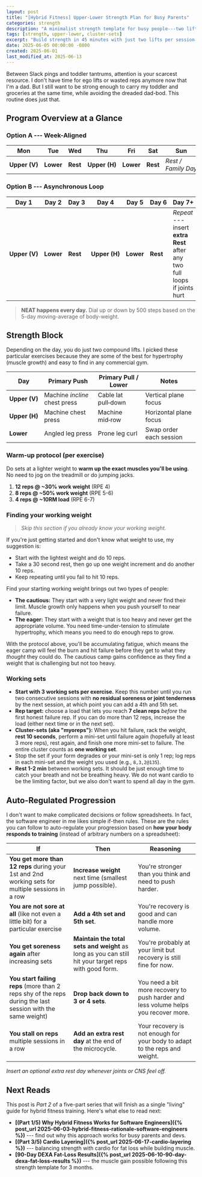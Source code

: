 ```yaml
---
layout: post
title: "[Hybrid Fitness] Upper-Lower Strength Plan for Busy Parents"
categories: strength
description: "A minimalist strength template for busy people---two lifts per session and auto-regulated progression."
tags: [strength, upper-lower, cluster-sets]
excerpt: "Build strength in 45 minutes with just two lifts per session and auto-regulated sets."
date: 2025-06-05 00:00:00 -0800
created: 2025-06-01
last_modified_at: 2025-06-13
---
```


Between Slack pings and toddler tantrums, attention is your scarcest resource. I don't have time for ego lifts or wasted reps anymore now that I'm a dad. But I still want to be strong enough to carry my toddler and groceries at the same time, while avoiding the dreaded dad-bod. This routine does just that.

## Program Overview at a Glance

### Option A --- Week-Aligned

| Mon | Tue | Wed | Thu | Fri | Sat | Sun |
| --- | --- | --- | --- | --- | --- | --- |
| **Upper (V)** | **Lower** | **Rest** | **Upper (H)** | **Lower** | **Rest** | *Rest / Family Day* |

### Option B --- Asynchronous Loop

| Day 1 | Day 2 | Day 3 | Day 4 | Day 5 | Day 6 | Day 7+ |
| --- | --- | --- | --- | --- | --- | --- |
| **Upper (V)** | **Lower** | **Rest** | **Upper (H)** | **Lower** | **Rest** | *Repeat* --- insert **extra Rest** after any two full loops if joints hurt |

> **NEAT happens every day.** Dial up or down by 500 steps based on the 5-day moving-average of body-weight.

## Strength Block

Depending on the day, you do just two compound lifts. I picked these particular exercises because they are some of the best for hypertrophy (muscle growth) and easy to find in any commercial gym.

| Day           | Primary Push                  | Primary Pull / Lower | Notes                   |
| ------------- | ----------------------------- | -------------------- | ----------------------- |
| **Upper (V)** | Machine *incline* chest press | Cable lat pull‑down  | Vertical plane focus    |
| **Upper (H)** | Machine chest press           | Machine mid‑row      | Horizontal plane focus  |
| **Lower**     | Angled leg press              | Prone leg curl       | Swap order each session |

### Warm-up protocol (per exercise)

Do sets at a lighter weight to **warm up the exact muscles you'll be using**. No need to jog on the treadmill or do jumping jacks.

1. **12 reps @ ~30% work weight** (RPE 4)
2. **8 reps @ ~50% work weight** (RPE 5-6)
3. **4 reps @ ~10RM load** (RPE 6-7)

### Finding your working weight

> _Skip this section if you already know your working weight._

If you're just getting started and don't know what weight to use, my suggestion is:
- Start with the lightest weight and do 10 reps.
- Take a 30 second rest, then go up one weight increment and do another 10 reps.
- Keep repeating until you fail to hit 10 reps.

Find your starting working weight brings out two types of people:
- **The cautious:** They start with a very light weight and never find their limit. Muscle growth only happens when you push yourself to near failure.
- **The eager:** They start with a weight that is too heavy and never get the appropriate volume. You need time-under-tension to stimulate hypertrophy, which means you need to do enough reps to grow.

With the protocol above, you'll be accumulating fatigue, which means the eager camp will feel the burn and hit failure before they get to what they _thought_ they could do. The cautious camp gains confidence as they find a weight that is challenging but not too heavy.

### Working sets

* **Start with 3 working sets per exercise.** Keep this number until you run two consecutive sessions with **no residual soreness or joint tenderness** by the next session, at which point you can add a 4th and 5th set.
* **Rep target:** choose a load that lets you reach **7 clean reps** *before* the first honest failure rep. If you can do more than 12 reps, increase the load (either next time or in the next set).
* **Cluster-sets (aka "myoreps"):** When you hit failure, rack the weight, **rest 10 seconds**, perform a mini-set until failure again (hopefully at least 3 more reps), rest again, and finish one more mini-set to failure. The entire cluster counts as **one working set**.
* Stop the set if your form degrades or your mini-set is only 1 rep; log reps in each mini-set and the weight you used (e.g., `8,3,2@135`).
* **Rest 1-2 min** between working sets. It should be just enough time to catch your breath and not be breathing heavy. We do not want cardio to be the limiting factor, but we also don't want to spend all day in the gym.

## Auto-Regulated Progression

I don't want to make complicated decisions or follow spreadsheets. In fact, the software engineer in me likes simple if-then rules. These are the rules you can follow to auto-regulate your progression based on **how your body responds to training** (instead of arbitrary numbers on a spreadsheet):

| **If** | **Then** | **Reasoning** |
| --- | --- | --- |
| **You get more than 12 reps** during your 1st and 2nd working sets for multiple sessions in a row | **Increase weight** next time (smallest jump possible). | You're stronger than you think and need to push harder. |
| **You are not sore at all** (like not even a little bit) for a particular exercise | **Add a 4th set and 5th set**. | You're recovery is good and can handle more volume. |
| **You get soreness again** after increasing sets | **Maintain the total sets and weight** as long as you can still hit your target reps with good form. | You're probably at your limit but recovery is still fine for now. |
| **You start failing reps** (more than 2 reps shy of the reps during the last session with the same weight) | **Drop back down to 3 or 4 sets**. | You need a bit more recovery to push harder and less volume helps you recover more. |
| **You stall on reps** multiple sessions in a row | **Add an extra rest day** at the end of the microcycle. | Your recovery is not enough for your body to adapt to the reps and weight. |

_Insert an optional extra rest day whenever joints or CNS feel off._

## Next Reads

This post is *Part 2* of a five-part series that will finish as a single "living" guide for hybrid fitness training. Here's what else to read next:

* **[(Part 1/5) Why Hybrid Fitness Works for Software Engineers]({% post_url 2025-06-03-hybrid-fitness-rationale-software-engineers %})** --- find out why this approach works for busy parents and devs.
* **[(Part 3/5) Cardio Layering]({% post_url 2025-06-17-cardio-layering %})** --- balancing strength with cardio for fat loss while building muscle.
* **[90-Day DEXA Fat-Loss Results]({% post_url 2025-06-10-90-day-dexa-fat-loss-results %})** --- the muscle gain possible following this strength template for 3 months.
